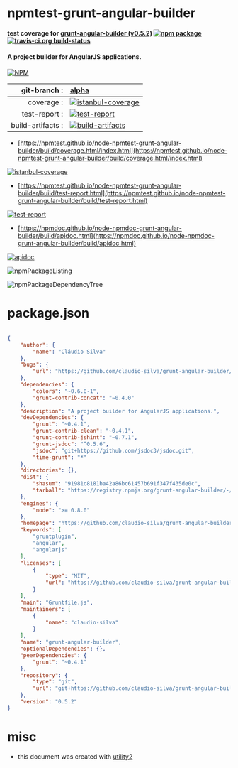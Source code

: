 # npmtest-grunt-angular-builder

#### test coverage for  [grunt-angular-builder (v0.5.2)](https://github.com/claudio-silva/grunt-angular-builder)  [![npm package](https://img.shields.io/npm/v/npmtest-grunt-angular-builder.svg?style=flat-square)](https://www.npmjs.org/package/npmtest-grunt-angular-builder) [![travis-ci.org build-status](https://api.travis-ci.org/npmtest/node-npmtest-grunt-angular-builder.svg)](https://travis-ci.org/npmtest/node-npmtest-grunt-angular-builder)

#### A project builder for AngularJS applications.

[![NPM](https://nodei.co/npm/grunt-angular-builder.png?downloads=true&downloadRank=true&stars=true)](https://www.npmjs.com/package/grunt-angular-builder)

| git-branch : | [alpha](https://github.com/npmtest/node-npmtest-grunt-angular-builder/tree/alpha)|
|--:|:--|
| coverage : | [![istanbul-coverage](https://npmtest.github.io/node-npmtest-grunt-angular-builder/build/coverage.badge.svg)](https://npmtest.github.io/node-npmtest-grunt-angular-builder/build/coverage.html/index.html)|
| test-report : | [![test-report](https://npmtest.github.io/node-npmtest-grunt-angular-builder/build/test-report.badge.svg)](https://npmtest.github.io/node-npmtest-grunt-angular-builder/build/test-report.html)|
| build-artifacts : | [![build-artifacts](https://npmtest.github.io/node-npmtest-grunt-angular-builder/glyphicons_144_folder_open.png)](https://github.com/npmtest/node-npmtest-grunt-angular-builder/tree/gh-pages/build)|

- [https://npmtest.github.io/node-npmtest-grunt-angular-builder/build/coverage.html/index.html](https://npmtest.github.io/node-npmtest-grunt-angular-builder/build/coverage.html/index.html)

[![istanbul-coverage](https://npmtest.github.io/node-npmtest-grunt-angular-builder/build/screenCapture.buildCi.browser.%252Ftmp%252Fbuild%252Fcoverage.lib.html.png)](https://npmtest.github.io/node-npmtest-grunt-angular-builder/build/coverage.html/index.html)

- [https://npmtest.github.io/node-npmtest-grunt-angular-builder/build/test-report.html](https://npmtest.github.io/node-npmtest-grunt-angular-builder/build/test-report.html)

[![test-report](https://npmtest.github.io/node-npmtest-grunt-angular-builder/build/screenCapture.buildCi.browser.%252Ftmp%252Fbuild%252Ftest-report.html.png)](https://npmtest.github.io/node-npmtest-grunt-angular-builder/build/test-report.html)

- [https://npmdoc.github.io/node-npmdoc-grunt-angular-builder/build/apidoc.html](https://npmdoc.github.io/node-npmdoc-grunt-angular-builder/build/apidoc.html)

[![apidoc](https://npmdoc.github.io/node-npmdoc-grunt-angular-builder/build/screenCapture.buildCi.browser.%252Ftmp%252Fbuild%252Fapidoc.html.png)](https://npmdoc.github.io/node-npmdoc-grunt-angular-builder/build/apidoc.html)

![npmPackageListing](https://npmtest.github.io/node-npmtest-grunt-angular-builder/build/screenCapture.npmPackageListing.svg)

![npmPackageDependencyTree](https://npmtest.github.io/node-npmtest-grunt-angular-builder/build/screenCapture.npmPackageDependencyTree.svg)



# package.json

```json

{
    "author": {
        "name": "Cláudio Silva"
    },
    "bugs": {
        "url": "https://github.com/claudio-silva/grunt-angular-builder/issues"
    },
    "dependencies": {
        "colors": "~0.6.0-1",
        "grunt-contrib-concat": "~0.4.0"
    },
    "description": "A project builder for AngularJS applications.",
    "devDependencies": {
        "grunt": "~0.4.1",
        "grunt-contrib-clean": "~0.4.1",
        "grunt-contrib-jshint": "~0.7.1",
        "grunt-jsdoc": "^0.5.6",
        "jsdoc": "git+https://github.com/jsdoc3/jsdoc.git",
        "time-grunt": "*"
    },
    "directories": {},
    "dist": {
        "shasum": "91981c8181ba42a86bc61457b691f347f435de0c",
        "tarball": "https://registry.npmjs.org/grunt-angular-builder/-/grunt-angular-builder-0.5.2.tgz"
    },
    "engines": {
        "node": ">= 0.8.0"
    },
    "homepage": "https://github.com/claudio-silva/grunt-angular-builder",
    "keywords": [
        "gruntplugin",
        "angular",
        "angularjs"
    ],
    "licenses": [
        {
            "type": "MIT",
            "url": "https://github.com/claudio-silva/grunt-angular-builder/blob/master/LICENSE"
        }
    ],
    "main": "Gruntfile.js",
    "maintainers": [
        {
            "name": "claudio-silva"
        }
    ],
    "name": "grunt-angular-builder",
    "optionalDependencies": {},
    "peerDependencies": {
        "grunt": "~0.4.1"
    },
    "repository": {
        "type": "git",
        "url": "git+https://github.com/claudio-silva/grunt-angular-builder.git"
    },
    "version": "0.5.2"
}
```



# misc
- this document was created with [utility2](https://github.com/kaizhu256/node-utility2)
